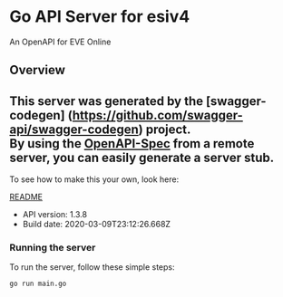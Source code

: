 # Go API Server for esiv4

An OpenAPI for EVE Online

## Overview
This server was generated by the [swagger-codegen]
(https://github.com/swagger-api/swagger-codegen) project.  
By using the [OpenAPI-Spec](https://github.com/OAI/OpenAPI-Specification) from a remote server, you can easily generate a server stub.  
-

To see how to make this your own, look here:

[README](https://github.com/swagger-api/swagger-codegen/blob/master/README.md)

- API version: 1.3.8
- Build date: 2020-03-09T23:12:26.668Z


### Running the server
To run the server, follow these simple steps:

```
go run main.go
```

